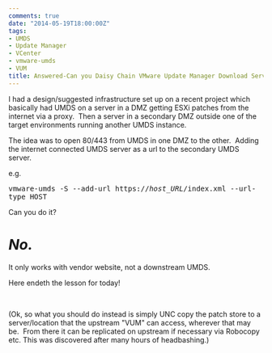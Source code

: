 ```yaml
---
comments: true
date: "2014-05-19T18:00:00Z"
tags:
- UMDS
- Update Manager
- VCenter
- vmware-umds
- VUM
title: Answered-Can you Daisy Chain VMware Update Manager Download Service?
---
```

I had a design/suggested infrastructure set up on a recent project which basically had UMDS on a server in a DMZ getting ESXi patches from the internet via a proxy.  Then a server in a secondary DMZ outside one of the target environments running another UMDS instance.

The idea was to open 80/443 from UMDS in one DMZ to the other.  Adding the internet connected UMDS server as a url to the secondary UMDS server.

e.g.

<a name="GUID-BA1A86BE-3EF9-4551-A370-650BC5F8A4E3__CODEBLOCK_2B0481D8A3454708B8E7532D2AC1D467"></a><!-- --><kbd class="userinput">vmware-umds -S --add-url https://<var class="varname" style="font-style:italic;">host_URL</var>/index.xml --url-type HOST</kbd>

Can you do it?
<h1><em><strong>No.</strong> </em></h1>
It only works with vendor website, not a downstream UMDS.

Here endeth the lesson for today!

&nbsp;

(Ok, so what you should do instead is simply UNC copy the patch store to a server/location that the upstream "VUM" can access, wherever that may be.  From there it can be replicated on upstream if necessary via Robocopy etc.
This was discovered after many hours of headbashing.)
